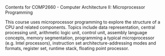 Contents for COMP2660 - Computer Architecture II: Microprocessor Programming

This course uses microprocessor programming to explore the structure of a CPU and related
components. Topics include data representation, central processing unit, arithmetic logic unit, control
unit, assembly language concepts, memory segmentation, programming a typical microprocessor (e.g.
Intel processors), instruction set architecture-addressing modes and formats, register set, runtime
stack, floating point processor.